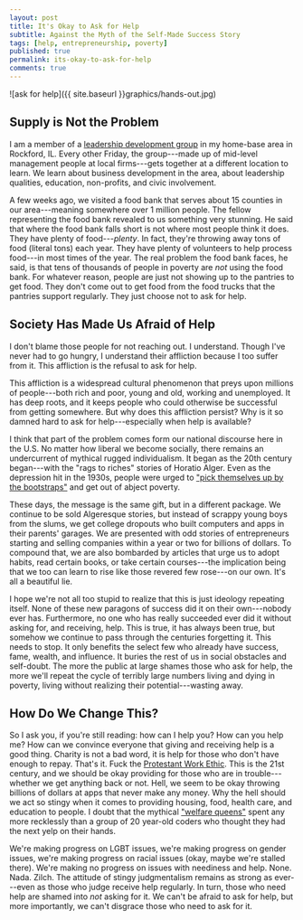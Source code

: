 ```yaml
---
layout: post
title: It's Okay to Ask for Help
subtitle: Against the Myth of the Self-Made Success Story
tags: [help, entrepreneurship, poverty]
published: true
permalink: its-okay-to-ask-for-help
comments: true
---
```

![ask for help]({{ site.baseurl }}graphics/hands-out.jpg)


## Supply is Not the Problem

I am a member of a [leadership development group](http://www.rockfordchamber.com/events-programs/leadership_rockford.aspx) in my home-base area in Rockford, IL. Every other Friday, the group---made up of mid-level management people at local firms---gets together at a different location to learn. We learn about business development in the area, about leadership qualities, education, non-profits, and civic involvement.

A few weeks ago, we visited a food bank that serves about 15 counties in our area---meaning somewhere over 1 million people. The fellow representing the food bank revealed to us something very stunning. He said that where the food bank falls short is not where most people think it does. They have plenty of food---*plenty*. In fact, they're throwing away tons of food (literal tons) each year. They have plenty of volunteers to help process food---in most times of the year. The real problem the food bank faces, he said, is that tens of thousands of people in poverty are *not* using the food bank. For whatever reason, people are just not showing up to the pantries to get food. They don't come out to get food from the food trucks that the pantries support regularly. They just choose not to ask for help.


## Society Has Made Us Afraid of Help

I don't blame those people for not reaching out. I understand. Though I've never had to go hungry, I understand their affliction because I too suffer from it. This affliction is the refusal to ask for help.

This affliction is a widespread cultural phenomenon that preys upon millions of people---both rich and poor, young and old, working and unemployed. It has deep roots, and it keeps people who could otherwise be successful from getting somewhere. But why does this affliction persist? Why is it so damned hard to ask for help---especially when help is available?

I think that part of the problem comes form our national discourse here in the U.S. No matter how liberal we become socially, there remains an undercurrent of mythical rugged individualism. It began as the 20th century began---with the "rags to riches" stories of Horatio Alger. Even as the depression hit in the 1930s, people were urged to ["pick themselves up by the bootstraps"](http://everydayfeminism.com/2015/05/debunking-bootstraps-myth/) and get out of abject poverty.

These days, the message is the same gift, but in a different package. We continue to be sold Algeresque stories, but instead of scrappy young boys from the slums, we get college dropouts who built computers and apps in their parents' garages. We are presented with odd stories of entrepreneurs starting and selling companies within a year or two for billions of dollars. To compound that, we are also bombarded by articles that urge us to adopt habits, read certain books, or take certain courses---the implication being that we too can learn to rise like those revered few rose---on our own. It's all a beautiful lie.

I hope we're not all too stupid to realize that this is just ideology repeating itself. None of these new paragons of success did it on their own---nobody ever has. Furthermore, no one who has really succeeded ever did it without asking for, and receiving, help. This is true, it has always been true, but somehow we continue to pass through the centuries forgetting it. This needs to stop. It only benefits the select few who already have success, fame, wealth, and influence. It buries the rest of us in social obstacles and self-doubt. The more the public at large shames those who ask for help, the more we'll repeat the cycle of terribly large numbers living and dying in poverty, living without realizing their potential---wasting away.


## How Do We Change This?

So I ask you, if you're still reading: how can I help you? How can you help me? How can we convince everyone that giving and receiving help is a good thing. Charity is not a bad word, it is help for those who don't have enough to repay. That's it. Fuck the [Protestant Work Ethic](https://en.wikipedia.org/wiki/Protestant_work_ethic#Basis_in_Protestant_theology). This is the 21st century, and we should be okay providing for those who are in trouble---whether we get anything back or not. Hell, we seem to be okay throwing billions of dollars at apps that never make any money. Why the hell should we act so stingy when it comes to providing housing, food, health care, and education to people. I doubt that the mythical ["welfare queens"](http://www.salon.com/2015/09/27/ronald_reagans_welfare_queen_myth_how_the_gipper_kickstarted_the_war_on_the_working_poor/) spent any more recklessly than a group of 20 year-old coders who thought they had the next yelp on their hands.

We're making progress on LGBT issues, we're making progress on gender issues, we're making progress on racial issues (okay, maybe we're stalled there). We're making no progress on issues with neediness and help. None. Nada. Zilch. The attitude of stingy judgmentalism remains as strong as ever---even as those who judge receive help regularly. In turn, those who need help are shamed into *not* asking for it. We can't be afraid to ask for help, but more importantly, we can't disgrace those who need to ask for it.
